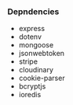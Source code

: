 ### Depndencies

- express
- dotenv
- mongoose
- jsonwebtoken
- stripe
- cloudinary
- cookie-parser
- bcryptjs
- ioredis
